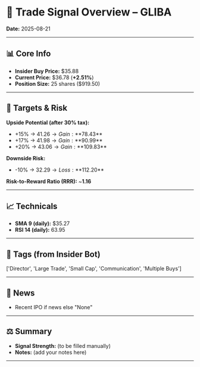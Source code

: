 
# 📝 Trade Signal Overview – GLIBA

**Date:** 2025-08-21

---

## 📊 Core Info
- **Insider Buy Price:** $35.88
- **Current Price:** $36.78 (**+2.51%**)
- **Position Size:** 25 shares ($919.50)

---

## 🎯 Targets & Risk

**Upside Potential (after 30% tax):**
- +15% → $41.26 → Gain: **$78.43**
- +17% → $41.98 → Gain: **$90.99**
- +20% → $43.06 → Gain: **$109.83**

**Downside Risk:**
- -10% → $32.29 → Loss: **$112.20**

**Risk-to-Reward Ratio (RRR):** ~**1.16**

---

## 📈 Technicals
- **SMA 9 (daily):** $35.27
- **RSI 14 (daily):** 63.95

---

## 🧩 Tags (from Insider Bot)
['Director', 'Large Trade', 'Small Cap', 'Communication', 'Multiple Buys']

---

## 📢 News
- Recent IPO if news else "None"

---

## ⚖️ Summary
- **Signal Strength:** (to be filled manually)
- **Notes:** (add your notes here)

---
